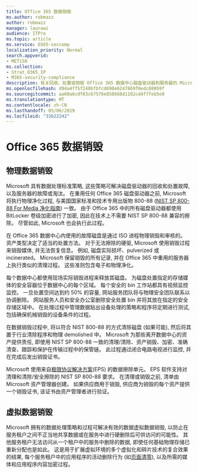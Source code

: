 ```yaml
---
title: Office 365 数据销毁
ms.author: robmazz
author: robmazz
manager: laurawi
audience: ITPro
ms.topic: article
ms.service: O365-seccomp
localization_priority: Normal
search.appverid:
- MET150
ms.collection:
- Strat_O365_IP
- M365-security-compliance
description: 有关回收、处置或销毁 Office 365 数据中心磁盘驱动器和服务器的 Microsoft 策略的概述。
ms.openlocfilehash: d94a4ff5f240bfbfcd690e6247869f0edc88059f
ms.sourcegitcommit: aa60a6cdf83c67576e858668d1182cd4fffeb5e0
ms.translationtype: MT
ms.contentlocale: zh-CN
ms.lasthandoff: 05/06/2019
ms.locfileid: "33622242"
---
```

# <a name="office-365-data-destruction"></a>Office 365 数据销毁

## <a name="physical-data-destruction"></a>物理数据销毁

Microsoft 具有数据处理标准策略, 这些策略可解决磁盘驱动器的回收和处置故障, 以及服务器的故障或淘汰。 在重用任何 Office 365 磁盘驱动器之前, Microsoft 将执行物理净化过程, 与美国国家标准和技术专用出版物 800-88 ([NIST SP 800-88 For Media 净化指南](http://nvlpubs.nist.gov/nistpubs/SpecialPublications/NIST.SP.800-88r1.pdf)) 一致。 由于 Office 365 中的所有磁盘驱动器都使用 BitLocker 卷级加密进行了加密, 因此在技术上不需要 NIST SP 800-88 兼容的擦除。 尽管如此, Microsoft 也会执行此过程。

在 Office 365 数据中心内使用的故障磁盘是通过 ISO 进程物理销毁和审核的。 资产类型决定了适当的处置方法。 对于无法擦除的硬驱, Microsoft 使用销毁过程来销毁媒体, 并无法恢复信息。 例如, 磁盘实际损坏、pulverized 或 incinerated。 Microsoft 保留销毁的所有记录, 并在 Office 365 中重用的服务器上执行类似的清理过程。 这些准则包含电子和物理净化。

每个数据中心都使用现场实际销毁进程来释放其磁盘。 为磁盘处置指定的存储媒体的安全容器位于数据中心的每个区域。 每个安全的 bin 工作站都具有视频监控监控。 一旦处置空间达到约 50% 的容量, 网站服务团队将与物理安全团队联系以协调删除。 网站服务人员和安全办公室删除安全处置 bin 并将其放在指定的安全存储区域中。 在处理过程中管理数据贴出设备处理的策略和程序将定期进行测试, 包括确保机械销毁的设备条件的过程。

在数据销毁过程中, 将以符合 NIST 800-88 的方式清除磁盘 (如果可能), 然后将其置于行业清除程序和物理 demolished 中。 Microsoft 为那些离开数据中心的资产提供责任, 即使用 NIST SP 800-88 一致的清理/清除、资产销毁、加密、准确清查、跟踪和保护在传输过程中的保管链。 此过程通过闭合电路电视进行监控, 并在完成后发出销毁证书。

Microsoft 使用来自[极限协议解决方案](http://www.enterprisedataerasure.com/)(EPS) 的数据擦除单元。 EPS 软件支持对清理和清除/安全擦除的 NIST SP 800-88 要求。 在清理或销毁之前, 清单由 Microsoft 资产管理器创建。 如果供应商用于销毁, 供应商为销毁的每个资产提供一个销毁证书, 该证书由资产管理者进行验证。

## <a name="virtual-data-destruction"></a>虚拟数据销毁

Microsoft 拥有的数据处理策略和过程可解决有效的数据虚拟数据销毁, 以防止在服务租户之间不正当地共享数据或在服务中进行硬删除后可供访问的可能性。 其他服务租户无法访问从一个租户中的服务中删除的数据, 即使任何基础物理存储已重新分配也是如此。 这是用于扩展虚拟环境的多个虚拟化和碎片技术的复合效果的结果, 每个服务租户中的应用程序的活动删除行为 (如[页面清零](https://docs.microsoft.com/office365/securitycompliance/office-365-exchange-online-data-deletion#page-zeroing)), 以及所需的媒体和应用程序内容加密过程。